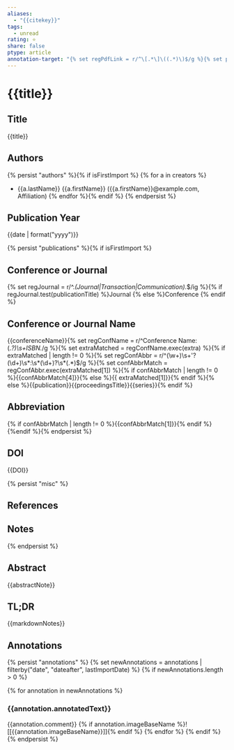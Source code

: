 ```yaml
---
aliases:
  - "{{citekey}}"
tags:
  - unread
rating: ⭐
share: false
ptype: article
annotation-target: "{% set regPdfLink = r/^\[.*\]\((.*)\)$/g %}{% set pdfLinkMatched = regPdfLink.exec(pdfLink) %}{{pdfLinkMatched[1]}}"
---
```

# {{title}}

## Title
{{title}}

## Authors
{% persist "authors" %}{% if isFirstImport %}
{% for a in creators %}
- {{a.lastName}} {{a.firstName}} ({{a.firstName}}@example.com, Affiliation)
{% endfor %}{% endif %}
{% endpersist %}

## Publication Year
{{date | format("yyyy")}}

{% persist "publications" %}{% if isFirstImport %}
## Conference or Journal
{% set regJournal = r/^.*(Journal|Transaction|Communication).*$/ig %}{% if regJournal.test(publicationTitle) %}Journal
{% else %}Conference
{% endif %}
## Conference or Journal Name
{{conferenceName}}{% set regConfName = r/^Conference Name: (.*?)\s+ISBN.*/g %}{% set extraMatched = regConfName.exec(extra) %}{% if extraMatched | length != 0 %}{% set regConfAbbr = r/^(\w+)\s+'?(\d+)\s*:\s*(\d+)?\s*(.*)$/g %}{% set confAbbrMatch = regConfAbbr.exec(extraMatched[1]) %}{% if confAbbrMatch | length != 0 %}{{confAbbrMatch[4]}}{% else %}{{ extraMatched[1]}}{% endif %}{% else %}{{publication}}{{proceedingsTitle}}{{series}}{% endif %}

## Abbreviation
{% if confAbbrMatch | length != 0 %}{{confAbbrMatch[1]}}{% endif %}
{%endif %}{% endpersist %}
## DOI
{{DOI}}

{% persist "misc" %}
## References


## Notes

{% endpersist %}

## Abstract
{{abstractNote}}

## TL;DR
{{markdownNotes}}

## Annotations
{% persist "annotations" %}
{% set newAnnotations = annotations | filterby("date", "dateafter", lastImportDate) %}
{% if newAnnotations.length > 0 %}

{% for annotation in newAnnotations %}
### {{annotation.annotatedText}}
{{annotation.comment}}
{% if annotation.imageBaseName %}![[{{annotation.imageBaseName}}]]{% endif %}
{% endfor %}
{% endif %}
{% endpersist %}
